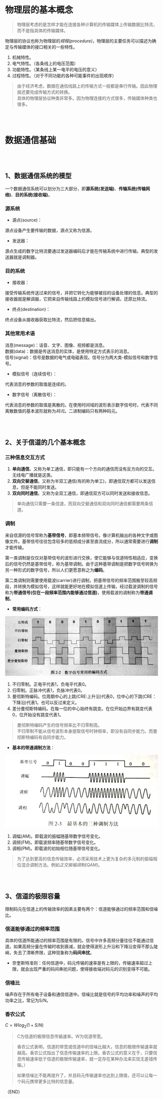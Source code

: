 # 物理层的基本概念    

> 物理层考虑的是怎样才能在连接各种计算机的传输媒体上传输数据比特流，而不是指具体的传输媒体。    

物理层的协议也称为物理层的*规程(procedure)*，物理层的主要任务可以描述为确定与传输媒体的接口相关的一些特性。    

1. 机械特性。    
2. 电气特性。（各条线上的电压范围）  
3. 功能特性。（某条线上某一电平的电压的意义）  
4. 过程特性。（对于不同功能的各种可能事件的出现顺序）    


> 由于经济考虑，数据在通信线路上的传输方式一般都是串行传输。因此物理层还要完成传输方式的转换。    
> 具体的物理层协议种类非常多。因为物理连接的方式很多，传输媒体种类也很多。    


<br />
<br />

# 数据通信基础    

<br />
<br />

## 1、数据通信系统的模型    

一个数据通信系统可以划分为三大部分，即**源系统(发送端)**、**传输系统(传输网络)**、**目的系统(接收端)**。    

### **源系统**    

- 源点(source)：    

源点设备产生要传输的数据，源点又称为信源。    

- 发送器：  

源点生成的数字比特流要通过发送器编码后才能在传输系统中进行传输。典型的发送器就是调制器。    

### **目的系统**    

- 接收器：  

接受传输系统传送过来的信号，并把它转化为能够被目的设备处理的信息。典型的接收器就是解调器，它把来自传输线路上的模拟信号进行解调，还原比特流。    

- 终点(destination)：  

终点设备从接收器获取比特流，然后把信息输出。    


### 其他常用术语    

消息(message)：话音、文字、图像、视频都是消息。    
数据(data)：数据是传送消息的实体，是使用特定方式表示的消息。    
信号(signal)：信号是数据的电气或电磁表现。信号分为两大类-模拟信号和数字信号。    

- 模拟信号（连续信号）：    

代表消息的参数的取值是连续的。    

- 数字信号（离散信号）：  

代表消息的参数的取值是离散的。在使用时间域的波形表示数字信号时，代表不同离散数值的基本波形就称为*码元*。二进制编码只有两种码元。    


<br />
<br />

## 2、关于信道的几个基本概念    

### 三种信息交互方式    

1. **单向通信**。又称为单工通信，即只能有一个方向的通信而没有反方向的交互。无线电广播就是这类。    
2. **双向交替通信**。又称为半双工通信(有的称为单工)，即通信双方都可以发送信息，但是不能同时发送。    
3. **双向同时通信**。又称为全双工通信，即通信双方可以同时发送和接收信息。    

> 单向通信只需要一条信道，而双向交替通信和双向同时通信都需要两条信道。      

### 调制    

来自信源的信号常称为**基带信号**，即基本频带信号。像计算机输出的各种文字或图像文件。基带信号往往包含较多的低频成分甚至直流成分，所以通常需要进行**调制**才能传输。    

第一类调制是仅仅对基带信号的波形进行交换，使它能够与信道特性相适应，变换后的信号仍然是基带信号，称为基带调制。由于这种基带调制是把数字信号转换为另一种形式的数字信号，所以人们更愿意称之为**编码**。    

第二类调制则需要使用载波(carrier)进行调制，把基带信号的频率范围搬至较高频段，并转换为模拟信号，这样就能更好地在模拟信道上传输，经过载波调制的信号称为**带通信号(仅在一段频率范围内能够通过信道)**，使用载波的调制称为**带通调制**。    


- **常用编码方式**：  

<img src="Images/Modulation_1.jpg" />    

1. 不归零制。正电平代表1，负电平代表0。
2. 归零制。正脉冲代表1，负脉冲代表0。  
3. 曼彻斯特编码。位周期中心的上跳(CRE:上升沿)代表0，位中心的下跳(CRE：下降沿)代表1。也可以反过来定义。
4. 差分曼彻斯特编码。在每一位的中心始终有跳变。在位开始边界有跳变代表0，位开始没有跳变代表1。    

> 曼彻斯特编码产生的信号频率比不归零制高。    
> 不归零制不能从信号波形本身提取信号时钟频率，即没有自同步能力。而曼彻斯特编码有自同步能力。      


- **基本的带通调制方法**：    

<img src="Images/Modulation_2.jpg" />    

1. 调幅(AM)。即载波的振幅随基带数字信号变化。    
2. 调频(FM)。即载波频率随基带数字信号变化。  
3. 调相(PM)。即载波的初始相位随基带信号变化。    

> 为了达到更高的信息传输效率，必须采用技术上更为复杂的多元制的振幅相位混合调制方法。例如*正交振幅调制(QAM)*。    


<br />
<br />

## 3、信道的极限容量    

限制码元在信道上的传输效率的因素主要有两个：信道能够通过的频率范围和信噪比。    

### 信道能够通过的频率范围    

具体的信道所能通过的频率范围是有限的。信号中许多高频分量往往不能通过信道。如果高频分量在传输时收到衰减，就会使得波形上升沿和下降沿变得不那么陡峭，失去了清晰界限，这种现象称为**码间串扰**。    

- 奈奎斯特准则：任何信道中，码元传输的速率是有上限的，传输速率超过上限，就会出现严重的码间串扰问题，使得接收端对码元的识别变得不可能。    

### 信噪比    

噪声存在于所有电子设备和通信信道中。信噪比就是信号的平均功率和噪声的平均功率之比，常记为S/N。    

### 香农公式    

$C=Wlog_2(1 + S/N)$    

> C为信道的极限信息传输速率。W为信道带宽。    

> 香农公式表明，信道的带宽或信道中的信噪比越大，信息的极限传输速率就越高。香农公式指出了信息传输速率的上限。香农公式的意义在于，只要信息传输速率低于信道的极限传输速率，就一定存在某种办法来实现无差错传输。）    

> 如果信噪比不能再提升了，并且码元传输速率也达到上限值，还可以让每一个码元携带更多比特的信息量。    



（END）  


